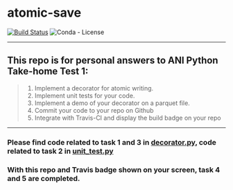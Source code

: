 # atomic-save
[![Build Status](https://app.travis-ci.com/allen-li1231/atomic-save.svg?branch=main)](https://app.travis-ci.com/allen-li1231/atomic-save)
![Conda - License](https://img.shields.io/conda/l/conda-forge/setuptools)
___
## This repo is for personal answers to ANI Python Take-home Test 1:
>1.	Implement a decorator for atomic writing.
>2.	Implement unit tests for your code.
>3.	Implement a demo of your decorator on a parquet file.
>4.	Commit your code to your repo on Github
>5.	Integrate with Travis-CI and display the build badge on your repo
___

### Please find code related to task 1 and 3 in [decorator.py](/decorator.py), code related to task 2 in [unit_test.py](/unit_test.py)
### With this repo and Travis badge shown on your screen, task 4 and 5 are completed.

